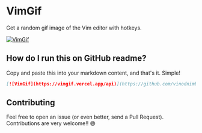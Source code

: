 # VimGif

Get a random gif image of the Vim editor with hotkeys.

[![VimGif](https://vimgif.vercel.app/api)](https://github.com/vinodnimbalkar/vimgif)

## How do I run this on GitHub readme?
Copy and paste this into your markdown content, and that's it. Simple!
```md
[![VimGif](https://vimgif.vercel.app/api)](https://github.com/vinodnimbalkar/vimgif)
```

## Contributing
Feel free to open an issue (or even better, send a Pull Request). Contributions are very welcome!! 😄
